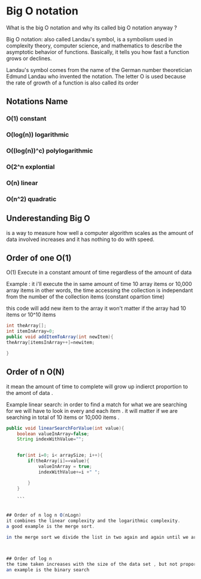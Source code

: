 # Big O notation


What is the big O notation and why its called big O notation anyway ?

Big O notation: also called Landau's symbol, is a
symbolism used in complexity theory, computer science, and mathematics to describe the
asymptotic behavior of functions. Basically, it tells you how fast a function grows or
declines.

Landau's symbol comes from the name of the German number theoretician Edmund
Landau who invented the notation. The letter O is used because the rate of growth of a
function is also called its order





## Notations                   Name

### O(1)                       constant
### O(log(n))                  logarithmic
### O((log(n))^c)              polylogarithmic
### O(2^n                      explontial
### O(n)                       linear
### O(n^2)                     quadratic



## Underestanding Big O
is a way to measure  how well a computer algorithm  scales as the amount of data involved increases
and it has nothing to do with speed.



## Order of one O(1)

O(1) Execute in a constant  amount of time regardless of the amount of data

Example :
it i'll execute the in same amount of time  10 array items or 10,000 array items
in other words, the time accessing the collection is independant from the number of the collection items (constant opartion time)

this code will add new item to the array it won't matter if the array had 10 items or 10^10 items
```java
int theArray[];
int itemInArray=0;
public void addItemToArray(int newItem){
theArray[itemsInArray++]=newitem;

}
```


## Order of n  O(N)
it mean the amount of time to complete will grow up indierct proportion to the amont of data .

Example linear search:
in order to find a match for what we are searching for we will have to look in every and each item .
it will matter if we are searching in total of 10 items or 10,000 items .

```java
public void linearSearchForValue(int value){
	boolean valueInArray=false;
	String indexWithValue="";


	for(int i=0; i< arraySize; i++){
		if(theArray[i]==value){
			valueInArray = true;
			indexWithValue+=i +" ";

		}
	}

	```


## Order of n log n O(nLogn)
it combines the linear complexity and the logarithmic complexity.
a good example is the merge sort.

in the merge sort we divide the list in two again and again until we are left with a number of list items with one item in each of these lists is sorted. we then merge each list with the neighbour. werepeat this with the new composite list until we have a sorted result.



## Order of log n
the time taken increases with the size of the data set , but not proportionately. this means algorithm takes longer per item on smaller datasets rlative to larger ones.
an example is the binary search



